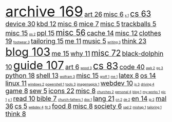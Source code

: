 <a href="./archive"><span style="font-size: 45px;">archive      169</span></a>   <a href="./archive//art"><span style="font-size: 20px;">art       26</span></a>   <a href="./archive//art//misc"><span style="font-size: 20px;">misc        6</span></a>   <a href="./archive//art//x"><span style="font-size: 10px;">x        1</span></a>   <a href="./archive//cs"><span style="font-size: 25px;">cs       63</span></a>   <a href="./archive//cs//device"><span style="font-size: 20px;">device       30</span></a>   <a href="./archive//cs//device//kbd"><span style="font-size: 20px;">kbd       12</span></a>   <a href="./archive//cs//device//kbd//misc"><span style="font-size: 20px;">misc        6</span></a>   <a href="./archive//cs//device//mice"><span style="font-size: 20px;">mice        7</span></a>   <a href="./archive//cs//device//misc"><span style="font-size: 20px;">misc        5</span></a>   <a href="./archive//cs//device//trackballs"><span style="font-size: 20px;">trackballs        5</span></a>   <a href="./archive//cs//misc"><span style="font-size: 20px;">misc       15</span></a>   <a href="./archive//cs//os"><span style="font-size: 10px;">os        2</span></a>   <a href="./archive//cs//ppl"><span style="font-size: 20px;">ppl       15</span></a>   <a href="./archive//misc"><span style="font-size: 25px;">misc       56</span></a>   <a href="./archive//misc//cache"><span style="font-size: 20px;">cache       14</span></a>   <a href="./archive//misc//cache//misc"><span style="font-size: 20px;">misc       12</span></a>   <a href="./archive//misc//clothes"><span style="font-size: 20px;">clothes       19</span></a>   <a href="./archive//misc//clothes//footwear"><span style="font-size: 10px;">footwear        3</span></a>   <a href="./archive//misc//clothes//tailoring"><span style="font-size: 20px;">tailoring       15</span></a>   <a href="./archive//misc//me"><span style="font-size: 20px;">me       11</span></a>   <a href="./archive//misc//music"><span style="font-size: 20px;">music        5</span></a>   <a href="./archive//misc//writing"><span style="font-size: 10px;">writing        3</span></a>   <a href="./archive//think"><span style="font-size: 20px;">think       23</span></a>   <a href="./blog"><span style="font-size: 35px;">blog      103</span></a>   <a href="./blog//me"><span style="font-size: 20px;">me       15</span></a>   <a href="./blog//me//why"><span style="font-size: 20px;">why       11</span></a>   <a href="./blog//misc"><span style="font-size: 25px;">misc       72</span></a>   <a href="./blog//misc//black-dolphin"><span style="font-size: 20px;">black-dolphin       10</span></a>   <a href="./guide"><span style="font-size: 35px;">guide      107</span></a>   <a href="./guide//art"><span style="font-size: 20px;">art        6</span></a>   <a href="./guide//art//wood"><span style="font-size: 10px;">wood        3</span></a>   <a href="./guide//cs"><span style="font-size: 30px;">cs       83</span></a>   <a href="./guide//cs//code"><span style="font-size: 20px;">code       40</span></a>   <a href="./guide//cs//code//awk"><span style="font-size: 10px;">awk        2</span></a>   <a href="./guide//cs//code//go"><span style="font-size: 10px;">go        3</span></a>   <a href="./guide//cs//code//python"><span style="font-size: 20px;">python       18</span></a>   <a href="./guide//cs//code//shell"><span style="font-size: 20px;">shell       13</span></a>   <a href="./guide//cs//code//wolfram"><span style="font-size: 10px;">wolfram        3</span></a>   <a href="./guide//cs//misc"><span style="font-size: 20px;">misc       15</span></a>   <a href="./guide//cs//misc//groff"><span style="font-size: 10px;">groff        1</span></a>   <a href="./guide//cs//misc//groff//me"><span style="font-size: 10px;">me        1</span></a>   <a href="./guide//cs//misc//latex"><span style="font-size: 20px;">latex        8</span></a>   <a href="./guide//cs//os"><span style="font-size: 20px;">os       14</span></a>   <a href="./guide//cs//os//linux"><span style="font-size: 20px;">linux       11</span></a>   <a href="./guide//cs//os//windows"><span style="font-size: 10px;">windows        2</span></a>   <a href="./guide//cs//os//windows//powershell"><span style="font-size: 10px;">powershell        1</span></a>   <a href="./guide//cs//tools"><span style="font-size: 10px;">tools        3</span></a>   <a href="./guide//cs//tools//imagemagick"><span style="font-size: 10px;">imagemagick        1</span></a>   <a href="./guide//cs//webdev"><span style="font-size: 20px;">webdev       10</span></a>   <a href="./guide//cs//webdev//js"><span style="font-size: 10px;">js        3</span></a>   <a href="./guide//driving"><span style="font-size: 10px;">driving        4</span></a>   <a href="./guide//game"><span style="font-size: 20px;">game        8</span></a>   <a href="./guide//sew"><span style="font-size: 20px;">sew        5</span></a>   <a href="./icons"><span style="font-size: 20px;">icons       22</span></a>   <a href="./icons//misc"><span style="font-size: 20px;">misc        8</span></a>   <a href="./icons//misc//churches"><span style="font-size: 10px;">churches        2</span></a>   <a href="./icons//misc//personal"><span style="font-size: 10px;">personal        4</span></a>   <a href="./icons//misc//personal//blog"><span style="font-size: 10px;">blog        1</span></a>   <a href="./icons//misc//personal//my-works"><span style="font-size: 10px;">my-works        1</span></a>   <a href="./icons//misc//personal//pic"><span style="font-size: 10px;">pic        1</span></a>   <a href="./icons//misc//x"><span style="font-size: 10px;">x        1</span></a>   <a href="./icons//read"><span style="font-size: 20px;">read       10</span></a>   <a href="./icons//read//bible"><span style="font-size: 20px;">bible        7</span></a>   <a href="./icons//read//church-fathers"><span style="font-size: 10px;">church-fathers        1</span></a>   <a href="./icons//read//dox"><span style="font-size: 10px;">dox        1</span></a>   <a href="./lang"><span style="font-size: 20px;">lang       21</span></a>   <a href="./lang//cn"><span style="font-size: 10px;">cn        2</span></a>   <a href="./lang//de"><span style="font-size: 10px;">de        2</span></a>   <a href="./lang//en"><span style="font-size: 20px;">en       14</span></a>   <a href="./lang//jp"><span style="font-size: 10px;">jp        2</span></a>   <a href="./mal"><span style="font-size: 20px;">mal       36</span></a>   <a href="./mal//cs"><span style="font-size: 20px;">cs        5</span></a>   <a href="./mal//cs//webdev"><span style="font-size: 10px;">webdev        4</span></a>   <a href="./mal//fit"><span style="font-size: 10px;">fit        3</span></a>   <a href="./mal//food"><span style="font-size: 20px;">food        8</span></a>   <a href="./mal//misc"><span style="font-size: 20px;">misc        8</span></a>   <a href="./mal//misc//society"><span style="font-size: 20px;">society        6</span></a>   <a href="./mal//sad"><span style="font-size: 10px;">sad        2</span></a>   <a href="./mal//sad//mishap"><span style="font-size: 10px;">mishap        1</span></a>   <a href="./mal//tailoring"><span style="font-size: 10px;">tailoring        1</span></a>   <a href="./mal//think"><span style="font-size: 20px;">think        8</span></a>   